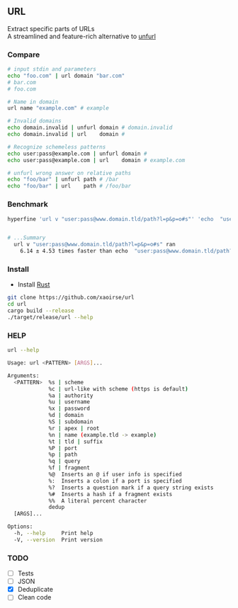 ## URL
Extract specific parts of URLs  
A streamlined and feature-rich alternative to [unfurl](https://github.com/tomnomnom/unfurl)

### Compare
```bash
# input stdin and parameters
echo "foo.com" | url domain "bar.com" 
# bar.com
# foo.com

# Name in domain
url name "example.com" # example

# Invalid domains
echo domain.invalid | unfurl domain # domain.invalid
echo domain.invalid | url    domain # 

# Recognize schemeless patterns
echo user:pass@example.com | unfurl domain #
echo user:pass@example.com | url    domain # example.com

# unfurl wrong answer on relative paths
echo "foo/bar" | unfurl path # /bar
echo "foo/bar" | url    path # /foo/bar
```

### Benchmark
```bash
hyperfine 'url v "user:pass@www.domain.tld/path?l=p&p=o#s"' 'echo  "user:pass@www.domain.tld/path?l=p&p=o#s" | unfurl values'


# ...Summary
  url v "user:pass@www.domain.tld/path?l=p&p=o#s" ran
    6.14 ± 4.53 times faster than echo  "user:pass@www.domain.tld/path?l=p&p=o#s" | unfurl values

```

### Install
- Install [Rust](https://www.rust-lang.org/tools/install)  
```bash
git clone https://github.com/xaoirse/url
cd url
cargo build --release
./target/release/url --help
```

### HELP
```bash
url --help

Usage: url <PATTERN> [ARGS]...

Arguments:
  <PATTERN>  %s | scheme
             %c | url-like with scheme (https is default)
             %a | authority
             %u | username
             %x | password
             %d | domain
             %S | subdomain
             %r | apex | root
             %n | name (example.tld -> example)
             %t | tld | suffix
             %P | port
             %p | path
             %q | query
             %f | fragment
             %@  Inserts an @ if user info is specified
             %:  Inserts a colon if a port is specified
             %?  Inserts a question mark if a query string exists
             %#  Inserts a hash if a fragment exists
             %%  A literal percent character
             dedup
  [ARGS]...  

Options:
  -h, --help     Print help
  -V, --version  Print version
```

### TODO
- [ ] Tests  
- [ ] JSON  
- [x] Deduplicate  
- [ ] Clean code